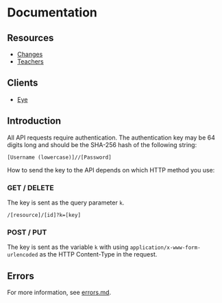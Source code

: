 # Documentation

## Resources

- [Changes](changes/README.md)
- [Teachers](teachers/README.md)

## Clients

* [Eye](https://gitlab.com/legionboard/eye)

## Introduction

All API requests require authentication. The authentication key may be
64 digits long and should be the SHA-256 hash of the following string:

```
[Username (lowercase)]//[Password]
```

How to send the key to the API depends on which HTTP method you use:

### GET / DELETE

The key is sent as the query parameter `k`.

```
/[resource]/[id]?k=[key]
```

### POST / PUT

The key is sent as the variable `k` with using
`application/x-www-form-urlencoded` as the HTTP Content-Type in the
request.

## Errors

For more information, see [errors.md](errors.md).
